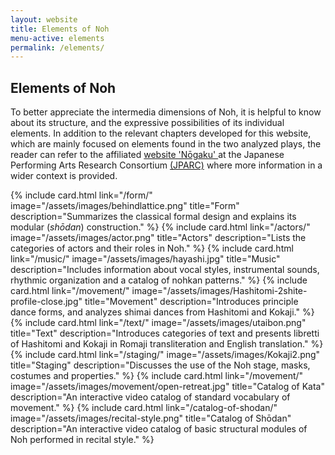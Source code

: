 ```yaml
---
layout: website
title: Elements of Noh
menu-active: elements
permalink: /elements/
---
```

<main class="page-content">
  <div class="text-container">
    <h2>Elements of Noh</h2>
    <p>To better appreciate the intermedia dimensions of Noh, it is helpful to know about its structure, and the expressive possibilities of its individual elements. In addition to the relevant chapters developed for this website, which are mainly focused on elements found in the two analyzed plays, the reader can refer to the affiliated <a href="https://jparc.online/nogaku/"> website 'Nōgaku' </a> at the Japanese Performing Arts Research Consortium <a href="https://jparc.online/"> (JPARC)</a> where more information in a wider context is provided.</p>
  </div>

  <div class="list-plays">
    <div class="cards-container cards-container--not-centered">
    {% include card.html
        link="/form/"
        image="/assets/images/behindlattice.png"
        title="Form"
        description="Summarizes the classical formal design and explains its modular (<em>shōdan</em>) construction."
    %}
    {% include card.html
        link="/actors/"
        image="/assets/images/actor.png"
        title="Actors"
        description="Lists the categories of actors and their roles in Noh."
    %}
      {% include card.html
          link="/music/"
          image="/assets/images/hayashi.jpg"
          title="Music"
          description="Includes information about vocal styles, instrumental sounds, rhythmic organization and a catalog of nohkan patterns."
      %}
      {% include card.html
          link="/movement/"
          image="/assets/images/Hashitomi-2shite-profile-close.jpg"
          title="Movement"
          description="Introduces principle dance forms, and analyzes shimai dances from Hashitomi and Kokaji."
      %}
      {% include card.html
          link="/text/"
          image="/assets/images/utaibon.png"
          title="Text"
          description="Introduces categories of text and presents libretti of  Hashitomi and Kokaji in Romaji transliteration and English translation."
      %}
      {% include card.html
          link="/staging/"
          image="/assets/images/Kokaji2.png"
          title="Staging"
          description="Discusses the use of the Noh stage, masks, costumes and properties."
      %}
      {% include card.html
          link="/movement/"
          image="/assets/images/movement/open-retreat.jpg"
          title="Catalog of Kata"
          description="An interactive video catalog of standard vocabulary of movement."
      %}
      {% include card.html
          link="/catalog-of-shodan/"
          image="/assets/images/recital-style.png"
          title="Catalog of Shōdan"
          description="An interactive video catalog of basic structural modules of Noh performed in recital style."
      %}
    </div>
  </div>
</main>
